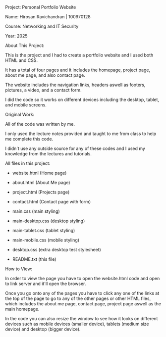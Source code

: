 Project: Personal Portfolio Website  

Name: Hirosan Ravichandran  | 100970128

Course: Networking and IT Security  

Year: 2025  

 

About This Project:  

This is the project and I had to create a portfolio website and I used both HTML and CSS.  

It has a total of four pages and it includes the homepage, project page, about me page, and also contact page.

The website includes the navigation links, headers aswell as footers, pictures, a video, and a contact form.  

I did the code so it works on different devices including the desktop, tablet, and mobile screens.  

 

Original Work:  

All of the code was written by me.  

I only used the lecture notes provided and taught to me from class to help me complete this code.

I didn't use any outside source for any of these codes and I used my knowledge from the lectures and tutorials.

 

All files in this project:  

- website.html (Home page)  

- about.html (About Me page)  

- project.html (Projects page)  

- contact.html (Contact page with form)  

- main.css (main styling)  

- main-desktop.css (desktop styling)  

- main-tablet.css (tablet styling)  

- main-mobile.css (mobile styling)  

- desktop.css (extra desktop test stylesheet)  

- README.txt (this file)  

 

How to View:  

In order to view the page you have to open the website.html code and open to link server and it'll open the browser.

Once you go onto any of the pages you have to click any one of the links at the top of the page to go to any of the other pages or other HTML files, which includes the about me page, contact page, project page aswell as the main homepage.

In the code you can also resize the window to see how it looks on different devices such as mobile devices (smaller device), tablets (medium size device) and desktop (bigger device).

 
